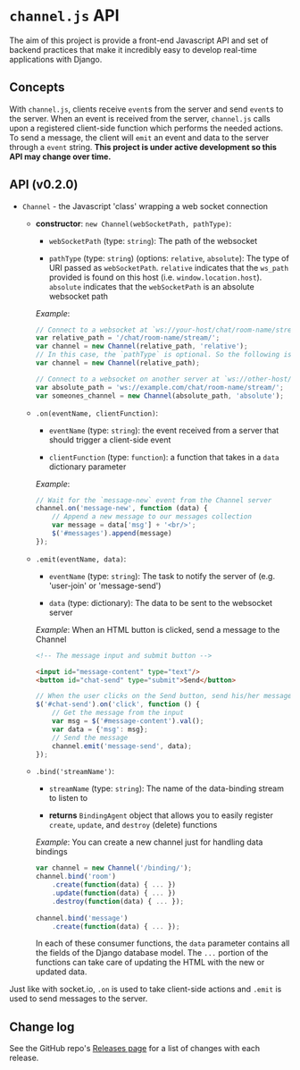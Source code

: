 # `channel.js` API

The aim of this project is provide a front-end Javascript API and set of backend practices that make it incredibly easy to develop real-time applications with Django.

## Concepts

With `channel.js`, clients receive `event`s from the server and send `event`s to the server. When an event is received from the server, `channel.js` calls upon a registered client-side function which performs the needed actions. To send a message, the client will `emit` an event and data to the server through a `event` string. **This project is under active development so this API may change over time.**

## API (v0.2.0)

* `Channel` - the Javascript 'class' wrapping a web socket connection

    * **constructor**: `new Channel(webSocketPath, pathType)`:

        * `webSocketPath` (type: `string`): The path of the websocket

        * `pathType` (type: `string`) (options: `relative`, `absolute`): The type of URI passed as `webSocketPath`. `relative` indicates that the `ws_path` provided is found on this host (i.e. `window.location.host`). `absolute` indicates that the `webSocketPath` is an absolute websocket path

        _Example_:
        ```javascript
        // Connect to a websocket at `ws://your-host/chat/room-name/stream/`
        var relative_path = '/chat/room-name/stream/';
        var channel = new Channel(relative_path, 'relative');
        // In this case, the `pathType` is optional. So the following is equivalent:
        var channel = new Channel(relative_path);

        // Connect to a websocket on another server at `ws://other-host/chat/room-name/stream/`
        var absolute_path = 'ws://example.com/chat/room-name/stream/';
        var someones_channel = new Channel(absolute_path, 'absolute');
        ```

    * `.on(eventName, clientFunction)`:
        
        * `eventName` (type: `string`): the event received from a server that should trigger a client-side event
        
        * `clientFunction` (type: `function`): a function that takes in a `data` dictionary parameter

        _Example_:
        ```javascript
        // Wait for the `message-new` event from the Channel server
        channel.on('message-new', function (data) {
            // Append a new message to our messages collection
            var message = data['msg'] + '<br/>';
            $('#messages').append(message)
        });
        ```
    
    * `.emit(eventName, data)`:
    
        * `eventName` (type: `string`): The task to notify the server of (e.g. 'user-join' or 'message-send')
    
        * `data` (type: dictionary): The data to be sent to the websocket server
        
        _Example_: When an HTML button is clicked, send a message to the Channel
        ```html
        <!-- The message input and submit button -->
        
        <input id="message-content" type="text"/>
        <button id="chat-send" type="submit">Send</button>
        ```
        
        ```javascript
        // When the user clicks on the Send button, send his/her message to the Channel
        $('#chat-send').on('click', function () {
            // Get the message from the input
            var msg = $('#message-content').val();
            var data = {'msg': msg};
            // Send the message
            channel.emit('message-send', data);
        });
        ```
    
    * `.bind('streamName')`:
        
        * `streamName` (type: `string`): The name of the data-binding stream to listen to
        
        * **returns** `BindingAgent` object that allows you to easily register `create`, `update`, and `destroy` (delete) functions
        
        _Example_: You can create a new channel just for handling data bindings
        ```javascript
        var channel = new Channel('/binding/');
        channel.bind('room')
            .create(function(data) { ... })
            .update(function(data) { ... })
            .destroy(function(data) { ... });
           
        channel.bind('message')
            .create(function(data) { ... });
        ```
        In each of these consumer functions, the `data` parameter contains all the fields of the Django database model. The `...` portion of the functions can take care of updating the HTML with the new or updated data.

Just like with socket.io, `.on` is used to take client-side actions and `.emit` is used to send messages to the server.

## Change log

See the GitHub repo's [Releases page](https://github.com/k-pramod/channel.js/releases) for a list of changes with each release.
